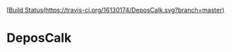 [[Build Status(https://travis-ci.org/16130174/DeposCalk.svg?branch=master)](https://travis-ci.org/16130174/DeposCalk)

# DeposCalk
